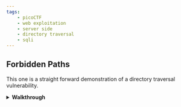 ```yaml
---
tags:
    - picoCTF
    - web exploitation
    - server side
    - directory traversal
    - sqli
---
```


## Forbidden Paths

This one is a straight forward demonstration of a directory traversal vulnerability.

<details>
<summary><b>Walkthrough</b></summary>

1. Read the challenge well. It tells you
    1. Where the website is served from `/usr/share/nginx/html/`
    1. The filename and location of the flag at `/flag.txt`.
1. This gives us a good hint it is looking for a directory traversal
1. Launch the instance and open up the `website`
1. Remember:
    1. to move up a directory use `../`
    1. you cannot move too high, the right number up directories is functionlly the same as too many
1. Look at the path - this is a linux system, not Windows
    1. Even try `../../../../etc/passwd`
1. Now try for the flag

</details>

